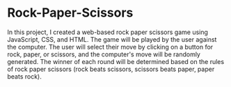 # Rock-Paper-Scissors
In this project, I created a web-based rock paper scissors game using JavaScript, CSS, and HTML. The game will be played by the user against the computer. The user will select their move by clicking on a button for rock, paper, or scissors, and the computer's move will be randomly generated. The winner of each round will be determined based on the rules of rock paper scissors (rock beats scissors, scissors beats paper, paper beats rock).
